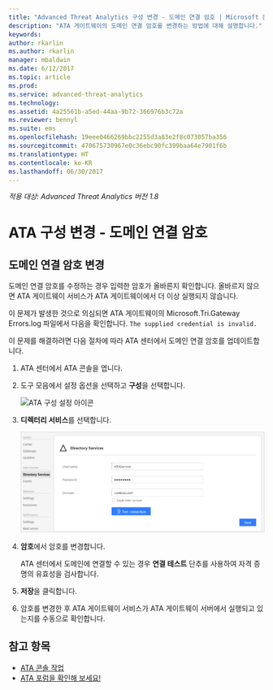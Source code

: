 ```yaml
---
title: "Advanced Threat Analytics 구성 변경 - 도메인 연결 암호 | Microsoft 문서"
description: "ATA 게이트웨이의 도메인 연결 암호를 변경하는 방법에 대해 설명합니다."
keywords: 
author: rkarlin
ms.author: rkarlin
manager: mbaldwin
ms.date: 6/12/2017
ms.topic: article
ms.prod: 
ms.service: advanced-threat-analytics
ms.technology: 
ms.assetid: 4a25561b-a5ed-44aa-9b72-366976b3c72a
ms.reviewer: bennyl
ms.suite: ems
ms.openlocfilehash: 19eee0466269bbc2255d3a83e2f8c073057ba356
ms.sourcegitcommit: 470675730967e0c36ebc90fc399baa64e7901f6b
ms.translationtype: HT
ms.contentlocale: ko-KR
ms.lasthandoff: 06/30/2017
---
```

*적용 대상: Advanced Threat Analytics 버전 1.8*



# <a name="change-ata-configuration---domain-connectivity-password"></a>ATA 구성 변경 - 도메인 연결 암호



## <a name="change-the-domain-connectivity-password"></a>도메인 연결 암호 변경
도메인 연결 암호를 수정하는 경우 입력한 암호가 올바른지 확인합니다. 올바르지 않으면 ATA 게이트웨이 서비스가 ATA 게이트웨이에서 더 이상 실행되지 않습니다.

이 문제가 발생한 것으로 의심되면 ATA 게이트웨이의 Microsoft.Tri.Gateway Errors.log 파일에서 다음을 확인합니다. `The supplied credential is invalid.`

이 문제를 해결하려면 다음 절차에 따라 ATA 센터에서 도메인 연결 암호를 업데이트합니다.

1.  ATA 센터에서 ATA 콘솔을 엽니다.

2.  도구 모음에서 설정 옵션을 선택하고 **구성**을 선택합니다.

    ![ATA 구성 설정 아이콘](media/ATA-config-icon.png)

3.  **디렉터리 서비스**를 선택합니다.

    ![ATA 게이트웨이 암호 변경 이미지](media/ATA-GW-change-DC-password.png)

4.  **암호**에서 암호를 변경합니다.

    ATA 센터에서 도메인에 연결할 수 있는 경우 **연결 테스트** 단추를 사용하여 자격 증명의 유효성을 검사합니다.

5.  **저장**을 클릭합니다.

6.  암호를 변경한 후 ATA 게이트웨이 서비스가 ATA 게이트웨이 서버에서 실행되고 있는지를 수동으로 확인합니다.



## <a name="see-also"></a>참고 항목
- [ATA 콘솔 작업](working-with-ata-console.md)
- [ATA 포럼을 확인해 보세요!](https://social.technet.microsoft.com/Forums/security/home?forum=mata)
